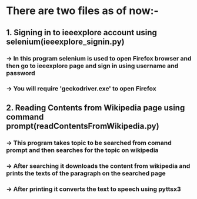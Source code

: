 

# There are two files as of now:-
## 1. Signing in to ieeexplore account using selenium(ieeexplore_signin.py)
### -> In this program selenium is used to open Firefox browser and then go to ieeexplore page and sign in using username and password
### -> You will require 'geckodriver.exe' to open Firefox

## 2. Reading Contents from Wikipedia page using command prompt(readContentsFromWikipedia.py)
### -> This program takes topic to be searched from comand prompt and then searches for the topic on wikipedia
### -> After searching it downloads the content from wikipedia and prints the texts of the paragraph on the searched page
### -> After printing it converts the text to speech using pyttsx3
